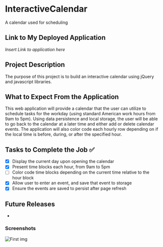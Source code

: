 # InteractiveCalendar
A calendar used for scheduling
## Link to My Deployed Application

*Insert Link to application here*

## Project Description

The purpose of this project is to build an interactive calendar using jQuery and javascript libraries.
## What to Expect From the Application

This web application will provide a calendar that the user can utilize to schedule tasks for the workday (using standard American work hours from 9am to 5pm). Using data persistence and local storage, the user will be able to go back to the calendar at a later time and either add or delete calendar events. The application will also color code each hourly row depending on if the local time is before, during, or after the specified hour.

## Tasks to Complete the Job :white_check_mark:
- [x] Display the current day upon opening the calendar
- [x] Present time blocks each hour, from 9am to 5pm
- [ ] Color code time blocks depending on the current time relative to the hour block
- [x] Allow user to enter an event, and save that event to storage 
- [x] Ensure the events are saved to persist after page refresh

## Future Releases

* 
### Screenshots

![First img]()

